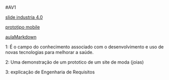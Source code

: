 #AV1

[slide industria 4.0](https://www.canva.com/design/DAGB3BqoqjE/vN9VGrpWw0nqZuPJ9NgxmQ/edit)

[prototipo mobile](https://www.canva.com/design/DAF-rMuYh5s/zotvt4FGiMFPWJdwy4T0Hg/edit)

[aulaMarkdown](https://github.com/laris23/aulaMarkdown)

1:
É o campo do conhecimento associado com o desenvolvimento e uso de novas tecnologias para melhorar a saúde.

2:
Uma demonstração de um prototico de um site de moda (joias)

3:
explicação de Engenharia de Requisitos
